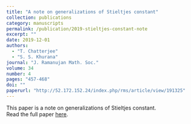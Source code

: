 ```yaml
---
title: "A note on generalizations of Stieltjes constant"
collection: publications
category: manuscripts
permalink: /publication/2019-stieltjes-constant-note
excerpt: ""
date: 2019-12-01
authors:
  - "T. Chatterjee"
  - "S. S. Khurana"
journal: "J. Ramanujan Math. Soc."
volume: 34
number: 4
pages: "457-468"
doi: ""
paperurl: "http://52.172.152.24/index.php/rms/article/view/191325"
---
```

This paper is a note on generalizations of Stieltjes constant.  
Read the full paper [here](http://52.172.152.24/index.php/rms/article/view/191325).
